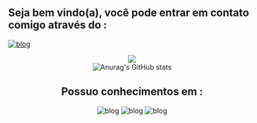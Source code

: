## Seja bem vindo(a), você pode entrar em contato comigo através do :
[![blog](https://img.shields.io/badge/LinkedIn-0077B5?style=for-the-badge&logo=linkedin&logoColor=white)](https://www.linkedin.com/in/n%C3%BAbia-reis-005b92207/)
<div align="center">
<img src="https://lh3.googleusercontent.com/Y7y70SCbDdnSpBzZVwhtpFVwRa5QgGG9PayYrhpawnN2K_MMa2XBfabjW0XEAsMd0Gh3wPC8qSVZu8tgesh7aCAer9uIiZ5RUT2LyNHtzn3pPD4obBx4WvcH7zJWQAeMw_doGMsnvnEsM2F6K8oPnGrPgMV_F9TcWbtluDoZTDJzqPoVS59Ghwke3sWwGP7vCAIGgcgDr_3hTwxddyk-YQgVtd-g31Uc_ipQTpuaUXoCUT6Xfr7Az2JY7FGjabka5kMo9zo6MoUNaQh7V2H4auktPoUEUmN2V5mV4zB2_oEeuL0rJ7lu8e-xlsbtjtlTONxpEtz7eGsex1D-wv9NJkqRaR8WCDQuUZH2JJwOrPU17YZCtiBFoTtjXAe0QFnzIwebxPVdrcaYMJNGm6Db3Q_jFloNWst0J4iPzu8wNFsmKcObKygxMc_aR-rdp8g5ZwHJ5JTPSW78ksAMB6Zs4wmKBVshAibunROH44jL60GgvvvnTRln7XQlnj0xUjoB2_Yj3fRq6C0M0B03qbdHOo58VcDBxurMnaSLEDbnnCBOO59bSK3cKCfe6cfkLTkhSDV4OHY7I2hCSWv_hPMM4vaCHVTEc3ysCRm-tP9vXGf7cykOLvDFV_xfsqbjTxNhojHt94g4AXyPlEHwbnqURZhPysWnAiE3d6PJQGZbN2TNU1_aHgY9K7_3MZDw5CfiTDHHRcrxZ1Qk8IHORmIFnrehtMnvX_IQ3bV6wbJcJIHvPMj6Kw138QSNnzLMXSdOr1tBCE3AegkfdR01wV9CClrBWnyVft82AEr58hYFYHsebMj1hbAXohI_8_v7PsfUn6tBhi6f2SwssHbag3p3kewNiPob0k7KjPcmCGAWFqxXdVpg5aFu-t5gKVeB7iydo6uyOnkwUqsZZOaoq78YHFjMTy4-CXTAfns_PNUDekZzeRpickc2qtTYuLgmfPvbFWglxgWER-ajxmsKgQQ8qtCe-swStBWkYf99GYATCW0SD8vQMJSf=w443-h933-no?authuser=0 " />
<div

![Anurag's GitHub stats](https://github-readme-stats.vercel.app/api?username=anuraghazra&show_icons=true&theme=dracula)

## Possuo conhecimentos em :
![blog](https://img.shields.io/badge/HTML-239120?style=for-the-badge&logo=html5&logoColor=white)
![blog](https://img.shields.io/badge/CSS-239120?&style=for-the-badge&logo=css3&logoColor=white)
![blog](https://img.shields.io/badge/JavaScript-F7DF1E?style=for-the-badge&logo=javascript&logoColor=black)



